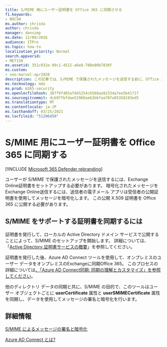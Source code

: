 ```yaml
---
title: S/MIME 用にユーザー証明書を Office 365 に同期させる
f1.keywords:
- NOCSH
ms.author: chrisda
author: chrisda
manager: dansimp
ms.date: 12/09/2016
audience: ITPro
ms.topic: how-to
localization_priority: Normal
search.appverid:
- MET150
ms.assetid: 351c932e-99c1-4512-a6e8-788e90b7838f
ms.custom:
- seo-marvel-apr2020
description: この記事では、S/MIME で保護されたメッセージを送信する前に、Office 365 に適切な証明書を発行する方法についてExchange Online。
ms.technology: mdo
ms.prod: m365-security
ms.openlocfilehash: 387f9f405afd45254c6568aa92334a7ee5b4171f
ms.sourcegitcommit: dcb97fbfdae52960ae62b6faa707a05358193ed5
ms.translationtype: MT
ms.contentlocale: ja-JP
ms.lasthandoff: 03/25/2021
ms.locfileid: "51206450"
---
```

# <a name="sync-user-certificates-to-office-365-for-smime"></a>S/MIME 用にユーザー証明書を Office 365 に同期する

[!INCLUDE [Microsoft 365 Defender rebranding](../includes/microsoft-defender-for-office.md)]


ユーザーが S/MIME で保護されたメッセージを送信するには、Exchange Online証明書をセットアップする必要があります。 暗号化されたメッセージを Exchange Online送信するには、送信者の電子メール アプリは受信者の公開証明書を使用してメッセージを暗号化します。 この公開 X.509 証明書を Office 365 に公開する必要があります。

## <a name="to-sync-certificates-that-support-smime"></a>S/MIME をサポートする証明書を同期するには

証明書を発行して、ローカルの Active Directory ドメイン サービスで公開することによって、S/MIME のセットアップを開始します。 詳細については、「[Active Directory 証明書サービスの概要](/previous-versions/windows/it-pro/windows-server-2012-R2-and-2012/hh831740(v=ws.11))」を参照してください。

証明書を発行した後、Azure AD Connect ツールを使用して、オンプレミスのユーザー データをオンプレミスのExchangeに同期Office 365。 このプロセスの詳細については[、「Azure AD Connect同期: 同期の理解とカスタマイズ」を参照してください](/azure/active-directory/hybrid/how-to-connect-sync-whatis)。

他のディレクトリ データの同期と共に、S/MIME の目的で、このツールはユーザー オブジェクトごとに  **userCertificate** 属性と **userSMIMECertificate** 属性を同期し、データを使用してメッセージの署名と暗号化を行います。

## <a name="more-information"></a>詳細情報

[S/MIME によるメッセージの署名と暗号化](s-mime-for-message-signing-and-encryption.md)

[Azure AD Connect とは?](/azure/active-directory/hybrid/whatis-azure-ad-connect)